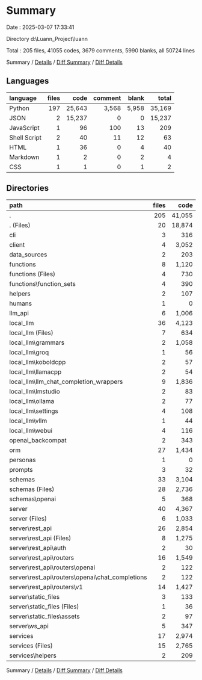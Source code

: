 # Summary

Date : 2025-03-07 17:33:41

Directory d:\\Luann_Project\\luann

Total : 205 files,  41055 codes, 3679 comments, 5990 blanks, all 50724 lines

Summary / [Details](details.md) / [Diff Summary](diff.md) / [Diff Details](diff-details.md)

## Languages
| language | files | code | comment | blank | total |
| :--- | ---: | ---: | ---: | ---: | ---: |
| Python | 197 | 25,643 | 3,568 | 5,958 | 35,169 |
| JSON | 2 | 15,237 | 0 | 0 | 15,237 |
| JavaScript | 1 | 96 | 100 | 13 | 209 |
| Shell Script | 2 | 40 | 11 | 12 | 63 |
| HTML | 1 | 36 | 0 | 4 | 40 |
| Markdown | 1 | 2 | 0 | 2 | 4 |
| CSS | 1 | 1 | 0 | 1 | 2 |

## Directories
| path | files | code | comment | blank | total |
| :--- | ---: | ---: | ---: | ---: | ---: |
| . | 205 | 41,055 | 3,679 | 5,990 | 50,724 |
| . (Files) | 20 | 18,874 | 667 | 819 | 20,360 |
| cli | 3 | 316 | 119 | 90 | 525 |
| client | 4 | 3,052 | 142 | 675 | 3,869 |
| data_sources | 2 | 203 | 10 | 53 | 266 |
| functions | 8 | 1,120 | 192 | 258 | 1,570 |
| functions (Files) | 4 | 730 | 165 | 151 | 1,046 |
| functions\\function_sets | 4 | 390 | 27 | 107 | 524 |
| helpers | 2 | 107 | 8 | 27 | 142 |
| humans | 1 | 0 | 0 | 1 | 1 |
| llm_api | 6 | 1,006 | 252 | 247 | 1,505 |
| local_llm | 36 | 4,123 | 588 | 823 | 5,534 |
| local_llm (Files) | 7 | 634 | 96 | 142 | 872 |
| local_llm\\grammars | 2 | 1,058 | 50 | 217 | 1,325 |
| local_llm\\groq | 1 | 56 | 29 | 13 | 98 |
| local_llm\\koboldcpp | 2 | 57 | 16 | 14 | 87 |
| local_llm\\llamacpp | 2 | 54 | 14 | 14 | 82 |
| local_llm\\llm_chat_completion_wrappers | 9 | 1,836 | 265 | 331 | 2,432 |
| local_llm\\lmstudio | 2 | 83 | 29 | 19 | 131 |
| local_llm\\ollama | 2 | 77 | 30 | 16 | 123 |
| local_llm\\settings | 4 | 108 | 28 | 15 | 151 |
| local_llm\\vllm | 1 | 44 | 6 | 14 | 64 |
| local_llm\\webui | 4 | 116 | 25 | 28 | 169 |
| openai_backcompat | 2 | 343 | 37 | 67 | 447 |
| orm | 27 | 1,434 | 158 | 416 | 2,008 |
| personas | 1 | 0 | 0 | 1 | 1 |
| prompts | 3 | 32 | 4 | 7 | 43 |
| schemas | 33 | 3,104 | 469 | 887 | 4,460 |
| schemas (Files) | 28 | 2,736 | 432 | 736 | 3,904 |
| schemas\\openai | 5 | 368 | 37 | 151 | 556 |
| server | 40 | 4,367 | 742 | 1,060 | 6,169 |
| server (Files) | 6 | 1,033 | 205 | 253 | 1,491 |
| server\\rest_api | 26 | 2,854 | 407 | 689 | 3,950 |
| server\\rest_api (Files) | 8 | 1,275 | 342 | 330 | 1,947 |
| server\\rest_api\\auth | 2 | 30 | 0 | 15 | 45 |
| server\\rest_api\\routers | 16 | 1,549 | 65 | 344 | 1,958 |
| server\\rest_api\\routers\\openai | 2 | 122 | 13 | 28 | 163 |
| server\\rest_api\\routers\\openai\\chat_completions | 2 | 122 | 13 | 28 | 163 |
| server\\rest_api\\routers\\v1 | 14 | 1,427 | 52 | 316 | 1,795 |
| server\\static_files | 3 | 133 | 100 | 18 | 251 |
| server\\static_files (Files) | 1 | 36 | 0 | 4 | 40 |
| server\\static_files\\assets | 2 | 97 | 100 | 14 | 211 |
| server\\ws_api | 5 | 347 | 30 | 100 | 477 |
| services | 17 | 2,974 | 291 | 559 | 3,824 |
| services (Files) | 15 | 2,765 | 269 | 512 | 3,546 |
| services\\helpers | 2 | 209 | 22 | 47 | 278 |

Summary / [Details](details.md) / [Diff Summary](diff.md) / [Diff Details](diff-details.md)